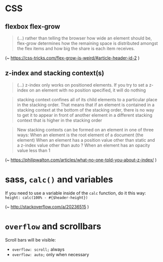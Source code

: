 # CSS

## flexbox flex-grow

> (...) rather than telling the browser how wide an element should be, 
> flex-grow determines how the remaining space is distributed 
> amongst the flex items and how big the share is each item receives. 

(~ https://css-tricks.com/flex-grow-is-weird/#article-header-id-2 )

## z-index and stacking context(s)
> (...) z-index only works on positioned elements. If you try to set a z-index on an element with no position specified, 
> it will do nothing

> stacking context confines all of its child elements to a particular place in the stacking order. 
> That means that if an element is contained in a stacking context at the bottom of the stacking order, 
> there is no way to get it to appear in front of another element in a different stacking context that is higher in the stacking order

> New stacking contexts can be formed on an element in one of three ways:
> When an element is the root element of a document (the <html> element)
> When an element has a position value other than static and a z-index value other than auto
? When an element has an opacity value less than 1

(~ https://philipwalton.com/articles/what-no-one-told-you-about-z-index/ )

# sass, `calc()` and variables

If you need to use a variable inside of the `calc` function, do it this way: `height: calc(100% - #{$header-height})`

(~ http://stackoverflow.com/a/20236515 )

# `overflow` and scrollbars

Scroll bars will be visible:
* `overflow: scroll;` always
* `overflow: auto;` only when necessary
